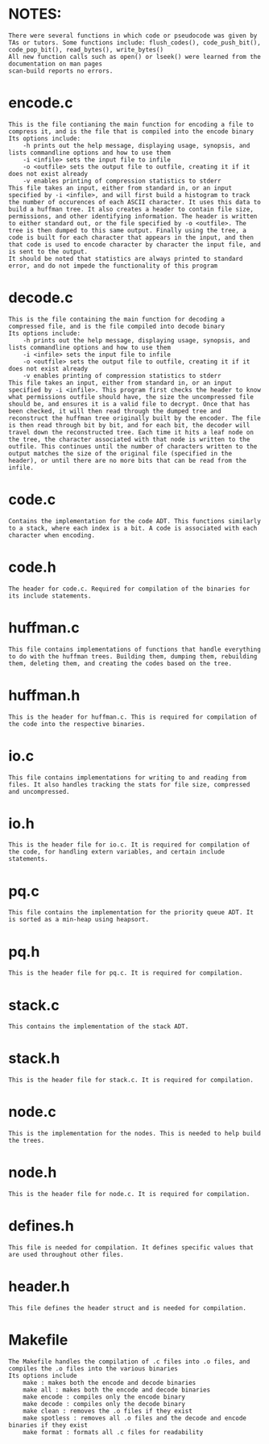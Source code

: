 # NOTES:
    There were several functions in which code or pseudocode was given by TAs or tutors. Some functions include: flush_codes(), code_push_bit(), code_pop_bit(), read_bytes(), write_bytes()
    All new function calls such as open() or lseek() were learned from the documentation on man pages
    scan-build reports no errors. 
    
# encode.c
    This is the file contianing the main function for encoding a file to compress it, and is the file that is compiled into the encode binary
    Its options include:
        -h prints out the help message, displaying usage, synopsis, and lists commandline options and how to use them
        -i <infile> sets the input file to infile
        -o <outfile> sets the output file to outfile, creating it if it does not exist already
        -v enables printing of compression statistics to stderr
    This file takes an input, either from standard in, or an input specified by -i <infile>, and will first build a histogram to track the number of occurences of each ASCII character. It uses this data to build a huffman tree. It also creates a header to contain file size, permissions, and other identifying information. The header is written to either standard out, or the file specified by -o <outfile>. The tree is then dumped to this same output. Finally using the tree, a code is built for each character that appears in the input, and then that code is used to encode character by character the input file, and is sent to the output. 
    It should be noted that statistics are always printed to standard error, and do not impede the functionality of this program
    
# decode.c
    This is the file containing the main function for decoding a compressed file, and is the file compiled into decode binary
    Its options include:
        -h prints out the help message, displaying usage, synopsis, and lists commandline options and how to use them
        -i <infile> sets the input file to infile
        -o <outfile> sets the output file to outfile, creating it if it does not exist already
        -v enables printing of compression statistics to stderr
    This file takes an input, either from standard in, or an input specified by -i <infile>. This program first checks the header to know what permissions outfile should have, the size the uncompressed file should be, and ensures it is a valid file to decrypt. Once that has been checked, it will then read through the dumped tree and reconstruct the huffman tree originally built by the encoder. The file is then read through bit by bit, and for each bit, the decoder will travel down the reconstructed tree. Each time it hits a leaf node on the tree, the character associated with that node is written to the outfile. This continues until the number of characters written to the output matches the size of the original file (specified in the header), or until there are no more bits that can be read from the infile. 

# code.c
    Contains the implementation for the code ADT. This functions similarly to a stack, where each index is a bit. A code is associated with each character when encoding.

# code.h
    The header for code.c. Required for compilation of the binaries for its include statements.

# huffman.c
    This file contains implementations of functions that handle everything to do with the huffman trees. Building them, dumping them, rebuilding them, deleting them, and creating the codes based on the tree.

# huffman.h
    This is the header for huffman.c. This is required for compilation of the code into the respective binaries. 

# io.c
    This file contains implementations for writing to and reading from files. It also handles tracking the stats for file size, compressed and uncompressed. 

# io.h
    This is the header file for io.c. It is required for compilation of the code, for handling extern variables, and certain include statements. 

# pq.c
    This file contains the implementation for the priority queue ADT. It is sorted as a min-heap using heapsort. 

# pq.h
    This is the header file for pq.c. It is required for compilation. 

# stack.c
    This contains the implementation of the stack ADT. 

# stack.h
    This is the header file for stack.c. It is required for compilation. 

# node.c
    This is the implementation for the nodes. This is needed to help build the trees. 

# node.h
    This is the header file for node.c. It is required for compilation. 

# defines.h
    This file is needed for compilation. It defines specific values that are used throughout other files. 

# header.h
    This file defines the header struct and is needed for compilation. 

# Makefile
    The Makefile handles the compilation of .c files into .o files, and compiles the .o files into the various binaries
    Its options include
        make : makes both the encode and decode binaries
        make all : makes both the encode and decode binaries
        make encode : compiles only the encode binary
        make decode : compiles only the decode binary
        make clean : removes the .o files if they exist
        make spotless : removes all .o files and the decode and encode binaries if they exist
        make format : formats all .c files for readability
